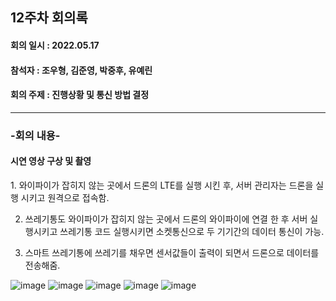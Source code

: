 <h2>12주차 회의록</h2>
<h4>회의 일시 : 2022.05.17</h4>
<h4>참석자 : 조우형, 김준영, 박중후, 유예린</h4>
<h4>회의 주제 : 진행상황 및 통신 방법 결정  </h4>

----------------------------------------------------------
<h3>-회의 내용-</h3>

 <h4>시연 영상 구상 및 촬영</h4> 
1. 와이파이가 잡히지 않는 곳에서 드론의 LTE를 실행 시킨 후, 서버 관리자는 드론을 실행 시키고 원격으로 접속함.<br>

2. 쓰레기통도 와이파이가 잡히지 않는 곳에서 드론의 와이파이에 연결 한 후 서버 실행시키고 쓰레기통 코드 실행시키면 소켓통신으로 두 기기간의 데이터 통신이 가능.<br>

3. 스마트 쓰레기통에 쓰레기를 채우면 센서값들이 출력이 되면서 드론으로 데이터를 전송해줌.
 

![image](https://user-images.githubusercontent.com/71144019/170337364-96e0adea-15cd-47dc-9634-0a4ec275be46.png)
![image](https://user-images.githubusercontent.com/71144019/170337371-f73e53ba-9292-400b-a4e6-1f5954394022.png)
![image](https://user-images.githubusercontent.com/71144019/170337383-1b9ac337-0e8e-4113-8802-da581314f0ae.png)
![image](https://user-images.githubusercontent.com/71144019/170337390-a0484cd1-6e4c-47e8-a769-2038ad3222b5.png)
![image](https://user-images.githubusercontent.com/71144019/170337398-03fbe089-2e5a-4afc-ab86-33c4fa83b2d3.png)
